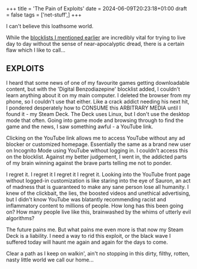 +++
title = 'The Pain of Exploits'
date = 2024-06-09T20:23:18+01:00
draft = false
tags = ['net-stuff',]
+++

I can't believe this loathsome world.

While the [blocklists I mentioned earlier](../about-blocklists) are incredibly vital for trying to live day to day without the sense of near-apocalyptic dread, there is a certain flaw which I like to call...

## EXPLOITS

I heard that some news of one of my favourite games getting downloadable content, but with the 'Digital Benzodiazepine' blocklist added, I couldn't learn anything about it on my main computer. I deleted the browser from my phone, so I couldn't use that either. Like a crack addict needing his next hit, I pondered desperately how to CONSUME this ARBITRARY MEDIA until I found it - my Steam Deck. The Deck uses Linux, but I don't use the desktop mode that often. Going into game mode and browsing through to find the game and the news, I saw something awful - a YouTube link.

Clicking on the YouTube link allows me to access YouTube without any ad blocker or customized homepage. Essentially the same as a brand new user on Incognito Mode using YouTube without logging in. I couldn't access this on the blocklist. Against my better judgement, I went in, the addicted parts of my brain winning against the brave parts telling me not to ponder.

I regret it. I regret it I regret it I regret it. Looking into the YouTube front page without logged-in customization is like staring into the eye of Sauron, an act of madness that is guaranteed to make any sane person lose all humanity. I knew of the clickbait, the lies, the boosted videos and unethical advertising, but I didn't know YouTube was blatantly recommending racist and inflammatory content to millions of people. How long has this been going on? How many people live like this, brainwashed by the whims of utterly evil algorithms?

The future pains me. But what pains me even more is that now my Steam Deck is a liability. I need a way to rid this exploit, or the black wave I suffered today will haunt me again and again for the days to come.

Clear a path as I keep on walkin', ain't no stopping in this dirty, filthy, rotten, nasty little world we call our home...
